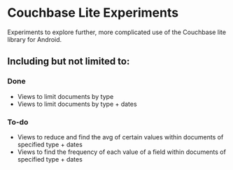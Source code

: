 # Couchbase Lite Experiments

Experiments to explore further, more complicated use of the Couchbase lite library for Android.

## Including but not limited to:

### Done

- Views to limit documents by type
- Views to limit documents by type + dates

### To-do

- Views to reduce and find the avg of certain values within documents of specified type + dates
- Views to find the frequency of each value of a field within documents of specified type + dates